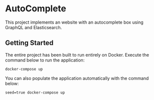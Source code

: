 # AutoComplete
This project implements an website with an autocomplete box using GraphQL and Elasticsearch.

## Getting Started
The entire project has been built to run entirely on Docker. Execute the command below to run the application:
```
docker-compose up
```

You can also populate the application automatically with the command below:
```
seed=true docker-compose up
```
